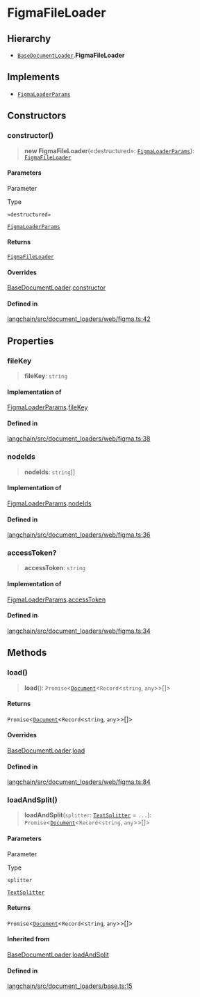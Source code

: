 FigmaFileLoader
===============

Hierarchy[](#hierarchy "Direct link to Hierarchy")
---------------------------------------------------

*   [`BaseDocumentLoader`](/docs/api/document_loaders_base/classes/BaseDocumentLoader).**FigmaFileLoader**

Implements[](#implements "Direct link to Implements")
------------------------------------------------------

*   [`FigmaLoaderParams`](/docs/api/document_loaders_web_figma/interfaces/FigmaLoaderParams)

Constructors[](#constructors "Direct link to Constructors")
------------------------------------------------------------

### constructor()[](#constructor "Direct link to constructor()")

> **new FigmaFileLoader**(«destructured»: [`FigmaLoaderParams`](/docs/api/document_loaders_web_figma/interfaces/FigmaLoaderParams)): [`FigmaFileLoader`](/docs/api/document_loaders_web_figma/classes/FigmaFileLoader)

#### Parameters[](#parameters "Direct link to Parameters")

Parameter

Type

`«destructured»`

[`FigmaLoaderParams`](/docs/api/document_loaders_web_figma/interfaces/FigmaLoaderParams)

#### Returns[](#returns "Direct link to Returns")

[`FigmaFileLoader`](/docs/api/document_loaders_web_figma/classes/FigmaFileLoader)

#### Overrides[](#overrides "Direct link to Overrides")

[BaseDocumentLoader](/docs/api/document_loaders_base/classes/BaseDocumentLoader).[constructor](/docs/api/document_loaders_base/classes/BaseDocumentLoader#constructor)

#### Defined in[](#defined-in "Direct link to Defined in")

[langchain/src/document\_loaders/web/figma.ts:42](https://github.com/hwchase17/langchainjs/blob/1c1274d/langchain/src/document_loaders/web/figma.ts#L42)

Properties[](#properties "Direct link to Properties")
------------------------------------------------------

### fileKey[](#filekey "Direct link to fileKey")

> **fileKey**: `string`

#### Implementation of[](#implementation-of "Direct link to Implementation of")

[FigmaLoaderParams](/docs/api/document_loaders_web_figma/interfaces/FigmaLoaderParams).[fileKey](/docs/api/document_loaders_web_figma/interfaces/FigmaLoaderParams#filekey)

#### Defined in[](#defined-in-1 "Direct link to Defined in")

[langchain/src/document\_loaders/web/figma.ts:38](https://github.com/hwchase17/langchainjs/blob/1c1274d/langchain/src/document_loaders/web/figma.ts#L38)

### nodeIds[](#nodeids "Direct link to nodeIds")

> **nodeIds**: `string`\[\]

#### Implementation of[](#implementation-of-1 "Direct link to Implementation of")

[FigmaLoaderParams](/docs/api/document_loaders_web_figma/interfaces/FigmaLoaderParams).[nodeIds](/docs/api/document_loaders_web_figma/interfaces/FigmaLoaderParams#nodeids)

#### Defined in[](#defined-in-2 "Direct link to Defined in")

[langchain/src/document\_loaders/web/figma.ts:36](https://github.com/hwchase17/langchainjs/blob/1c1274d/langchain/src/document_loaders/web/figma.ts#L36)

### accessToken?[](#accesstoken "Direct link to accessToken?")

> **accessToken**: `string`

#### Implementation of[](#implementation-of-2 "Direct link to Implementation of")

[FigmaLoaderParams](/docs/api/document_loaders_web_figma/interfaces/FigmaLoaderParams).[accessToken](/docs/api/document_loaders_web_figma/interfaces/FigmaLoaderParams#accesstoken)

#### Defined in[](#defined-in-3 "Direct link to Defined in")

[langchain/src/document\_loaders/web/figma.ts:34](https://github.com/hwchase17/langchainjs/blob/1c1274d/langchain/src/document_loaders/web/figma.ts#L34)

Methods[](#methods "Direct link to Methods")
---------------------------------------------

### load()[](#load "Direct link to load()")

> **load**(): `Promise`<[`Document`](/docs/api/document/classes/Document)<`Record`<`string`, `any`\>\>\[\]\>

#### Returns[](#returns-1 "Direct link to Returns")

`Promise`<[`Document`](/docs/api/document/classes/Document)<`Record`<`string`, `any`\>\>\[\]\>

#### Overrides[](#overrides-1 "Direct link to Overrides")

[BaseDocumentLoader](/docs/api/document_loaders_base/classes/BaseDocumentLoader).[load](/docs/api/document_loaders_base/classes/BaseDocumentLoader#load)

#### Defined in[](#defined-in-4 "Direct link to Defined in")

[langchain/src/document\_loaders/web/figma.ts:84](https://github.com/hwchase17/langchainjs/blob/1c1274d/langchain/src/document_loaders/web/figma.ts#L84)

### loadAndSplit()[](#loadandsplit "Direct link to loadAndSplit()")

> **loadAndSplit**(`splitter`: [`TextSplitter`](/docs/api/text_splitter/classes/TextSplitter) = `...`): `Promise`<[`Document`](/docs/api/document/classes/Document)<`Record`<`string`, `any`\>\>\[\]\>

#### Parameters[](#parameters-1 "Direct link to Parameters")

Parameter

Type

`splitter`

[`TextSplitter`](/docs/api/text_splitter/classes/TextSplitter)

#### Returns[](#returns-2 "Direct link to Returns")

`Promise`<[`Document`](/docs/api/document/classes/Document)<`Record`<`string`, `any`\>\>\[\]\>

#### Inherited from[](#inherited-from "Direct link to Inherited from")

[BaseDocumentLoader](/docs/api/document_loaders_base/classes/BaseDocumentLoader).[loadAndSplit](/docs/api/document_loaders_base/classes/BaseDocumentLoader#loadandsplit)

#### Defined in[](#defined-in-5 "Direct link to Defined in")

[langchain/src/document\_loaders/base.ts:15](https://github.com/hwchase17/langchainjs/blob/1c1274d/langchain/src/document_loaders/base.ts#L15)